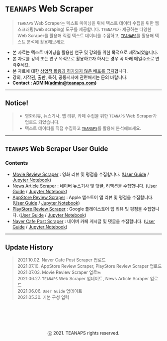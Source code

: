 # `TEANAPS` Web Scraper

> `TEANAPS` Web Scraper는 텍스트 마이닝을 위해 텍스트 데이터 수집을 위한 웹스크래핑(web scraping) 도구를 제공합니다. `TEANAPS`가 제공하는 다양한 Web Scraper를 활용해 직접 텍스트 데이터를 수집하고, [`TEANAPS`](https://github.com/fingeredman/teanaps#teanaps-text-analysis-apis-for-ecucation)를 활용해 텍스트 분석에 활용해보세요.

- 본 자료는 텍스트 마이닝을 활용한 연구 및 강의를 위한 목적으로 제작되었습니다.
- 본 자료를 강의 또는 연구 목적으로 활용하고자 하시는 경우 꼭 아래 메일주소로 연락주세요.
- 본 자료에 대한 <U>상업적 활용과 허가되지 않은 배포를 금지</U>합니다.
- 강의, 저작권, 출판, 특허, 공동저자에 관련해서는 문의 바랍니다.
- **Contact : ADMIN(admin@teanaps.com)**

---
## Notice! 
> - 영화리뷰, 뉴스기사, 앱 리뷰, 카페  수집을 위한 `TEANAPS` Web Scraper가 업로드 되었습니다.
> - 텍스트 데이터를 직접 수집하고 [`TEANAPS`](https://github.com/fingeredman/teanaps#teanaps-text-analysis-apis-for-ecucation)를 활용해 분석해보세요.

---
## `TEANAPS` Web Scraper User Guide

### Contents
- [Movie Review Scraper](./movie_comment_scraper/teanaps_web_scraper_guide-moive_comment_scraper.md#teanaps-movie-review-scraper) : 영화 리뷰 및 평점을 수집합니다. ([User Guide](./movie_comment_scraper/teanaps_web_scraper_guide-moive_comment_scraper.md#teanaps-movie-review-scraper) / [Jupyter Notebook](./movie_comment_scraper/MOVIE_COMMENT_SCRAPING.ipynb))
- [News Article Scraper](./news_scraper/teanaps_web_scraper_guide-news_scraper.md#teanaps-news-article-scraper) : 네이버 뉴스기사 및 댓글, 리액션을 수집합니다. ([User Guide](./news_scraper/teanaps_web_scraper_guide-news_scraper.md#teanaps-news-article-scraper) / [Jupyter Notebook](./news_scraper/NEWS_DATA_SCRAPING.ipynb))
- [AppStore Review Scraper](./appstore_review_scraper/teanaps_web_scraper_guide-appstore_review_scraper.md#teanaps-appstore-review-scraper) : Apple 앱스토어 앱 리뷰 및 평점을 수집합니다. ([User Guide](./appstore_review_scraper/teanaps_web_scraper_guide-appstore_review_scraper.md#teanaps-appstore-review-scraper) / [Jupyter Notebook](./appstore_review_scraper/APPSTORE_REVIEW_SCRAPING.ipynb))
- [PlayStore Review Scraper](./playstore_review_scraper/teanaps_web_scraper_guide-playstore_review_scraper.md#teanaps-playstore-review-scraper) : Google 플레이스토어 앱 리뷰 및 평점을 수집합니다. ([User Guide](./playstore_review_scraper/teanaps_web_scraper_guide-playstore_review_scraper.md#teanaps-playstore-review-scraper) / [Jupyter Notebook](./playstore_review_scraper/PLAYSTORE_REVIEW_SCRAPING.ipynb))
- [Naver Cafe Post Scraper](./cafe_post_scraper/teanaps_web_scraper_guide-cafe_post_scraper.md#teanaps-naver-cafe-post-scraper) : 네이버 카페 게시글 및 댓글을 수집합니다. ([User Guide](./cafe_post_scraper/teanaps_web_scraper_guide-cafe_post_scraper.md#teanaps-naver-cafe-post-scraper) / [Jupyter Notebook](./cafe_post_scraper/CAFE_POST_SCRAPING.ipynb))

---
## Update History
> 2021.10.02. Naver Cafe Post Scraper 업로드  
> 2021.07.10. AppStore Review Scraper, PlayStore Review Scraper 업로드  
> 2021.07.03. Movie Review Scraper 업로드  
> 2021.06.27. `TEANAPS` Web Scraper 업데이트, News Article Scraper 업로드  
> 2021.06.06. `User Guide` 업데이트  
> 2021.05.30. 기본 구성 입력  

<br><br>
---
<center>ⓒ 2021. TEANAPS rights reserved.</center>
